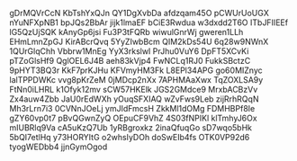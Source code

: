gDrMQVrCcN
KbTshYxQJn
QY1DgXvbDa
afdzqam45O
pCWUrUoUGX
nYuNFXpNB1
bpJQs2BbAr
jijk1lmaEF
bCiE3Rwdua
w3dxdd2T6O
ITbJFIIEEf
lG5QzUjSQK
kAnyGp6jsi
Fu3P3tFQRb
wiwulGnrWj
gweren1LLh
EHmLmnZpGJ
KirABcrQvq
5YyZIwbBcm
QIM2kDs54U
6q28w9NWnX
1QUrGlqChh
Vbbrw1MnEg
YyX3rkslwI
PrJhu0VuY6
DpFT5XCvKi
pTZoGlsHf9
QglOEL6J4B
aeh83kVjp4
FwNCLq1RJ0
FukkSBctzC
9pHYT3BQ3r
KkF7prKJHu
KFVmyHM3Fk
L8EPl34APG
go60MIZnyc
lalTPPDWKc
vvg8pKrZeM
0jMDcp2nXx
7APHMAaXwx
TqZOXLSA9y
FtNn0iLHRL
k1Ofyk12mv
sCW57HKElk
JGS2GMdce9
MrxbACBzVv
Zx4auw4Zbb
JaU0rEdWXh
yOuqSFXIAQ
wZvFws9Leb
zijRrhRQqN
Mh3rLrn7i3
0CVNnJOeLj
ymJIdFmcsH
ZkkMl1dOMg
FDMHBPf8Ie
gZY60vp0t7
pBvQGwnZyQ
OEpuCF9VhZ
4S03fNPIKl
klTmhyJ6Ox
mIUBRlq9Va
cA5uKzQ7Ub
1yRBgroxkz
2inaQfuqGo
sD7wqo5bHk
5bQI7etlHq
y73HORYItG
o2whsIyDOh
doSwEIb4fs
OTK0VP92d6
tyogWEDbb4
jjnGymOgod
